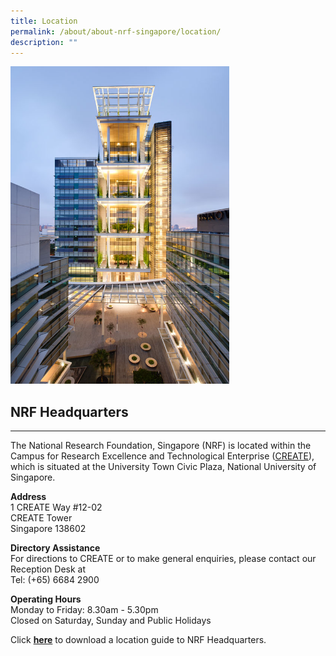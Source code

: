 ```yaml
---
title: Location
permalink: /about/about-nrf-singapore/location/
description: ""
---
```

<img src="/images/creates.jpg" alt="CREATE Tower" style="width:350px">

## NRF Headquarters
----------------

The National Research Foundation, Singapore (NRF) is located within the Campus for Research Excellence and Technological Enterprise ([CREATE](https://www.nrf.gov.sg/about-nrf/nrf-headquarters#create)), which is situated at the University Town Civic Plaza, National University of Singapore.

**Address**  
1 CREATE Way #12-02  
CREATE Tower  
Singapore 138602

**Directory Assistance**  
For directions to CREATE or to make general enquiries, please contact our Reception Desk at&nbsp;  
Tel: (+65) 6684 2900

**Operating Hours**  
Monday to Friday: 8.30am - 5.30pm  
Closed on Saturday, Sunday and&nbsp;Public Holidays

Click **[here](https://go.gov.sg/directions-to-create-tower)** to download a  location guide to NRF Headquarters.